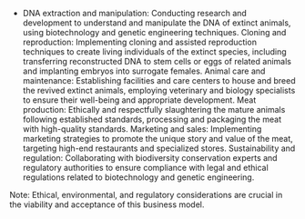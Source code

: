   - DNA extraction and manipulation: Conducting research and development to understand and manipulate the DNA of extinct animals, using biotechnology and genetic engineering techniques.
   Cloning and reproduction: Implementing cloning and assisted reproduction techniques to create living individuals of the extinct species, including transferring reconstructed DNA to stem cells or eggs of related animals and implanting embryos into surrogate females.
   Animal care and maintenance: Establishing facilities and care centers to house and breed the revived extinct animals, employing veterinary and biology specialists to ensure their well-being and appropriate development.
   Meat production: Ethically and respectfully slaughtering the mature animals following established standards, processing and packaging the meat with high-quality standards.
   Marketing and sales: Implementing marketing strategies to promote the unique story and value of the meat, targeting high-end restaurants and specialized stores.
   Sustainability and regulation: Collaborating with biodiversity conservation experts and regulatory authorities to ensure compliance with legal and ethical regulations related to biotechnology and genetic engineering.

Note: Ethical, environmental, and regulatory considerations are crucial in the viability and acceptance of this business model.

